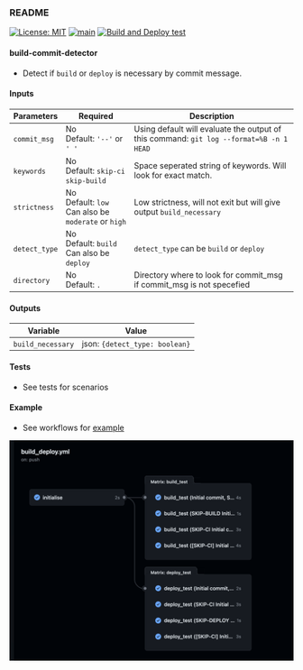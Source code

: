 ### README

[![License: MIT](https://img.shields.io/badge/License-MIT-yellow.svg)](https://opensource.org/licenses/MIT)
[![main](https://github.com/RakibFiha/build-commit-detector/actions/workflows/run_tests.yml/badge.svg)](https://github.com/RakibFiha/build-commit-detector/actions/workflows/run_tests.yml)
[![Build and Deploy test](https://github.com/raksbi/build-commit-detector/actions/workflows/build_deploy.yml/badge.svg)](https://github.com/raksbi/build-commit-detector/actions/workflows/build_deploy.yml)

#### build-commit-detector

- Detect if `build` or `deploy` is necessary by commit message.

#### Inputs

|Parameters     |Required                                                      | Description                                                                             |
|---------------|--------------------------------------------------------------| ----------------------------------------------------------------------------------------|
| `commit_msg`  |No <br/> Default: `'--'` or `' '`                             | Using default will evaluate the output of this command: `git log --format=%B -n 1 HEAD` |
| `keywords`    |No <br/> Default: `skip-ci skip-build`                        | Space seperated string of keywords. Will look for exact match.                          |
| `strictness`  |No <br/> Default: `low` <br/> Can also be `moderate` or `high`| Low strictness, will not exit but will give output `build_necessary`                    |
| `detect_type` |No <br/> Default: `build` <br/> Can also be `deploy`          | `detect_type` can be `build` or `deploy`                                                |
| `directory`   |No <br/> Default: `.`                                         | Directory where to look for commit_msg if commit_msg is not specefied                   |


#### Outputs

| Variable         | Value                               |
|------------------|-------------------------------------|
|`build_necessary` | json: `{detect_type: boolean}`      |


#### Tests

- See tests for scenarios


#### Example

- See workflows for [example](./.github/workflows/build_deploy.yml)

![Test](./.github/workflows/build_deploy.png)
